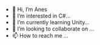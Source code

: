 - 👋 Hi, I’m Anes
- 👀 I’m interested in C#...
- 🌱 I’m currently learning Unity...
- 💞️ I’m looking to collaborate on ...
- 📫 How to reach me ...

<!---
aneskaric449/aneskaric449 is a ✨ special ✨ repository because its `README.md` (this file) appears on your GitHub profile.
You can click the Preview link to take a look at your changes.
--->
